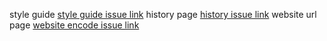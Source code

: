 style guide [style guide issue link](https://github.com/zuri-training/Qr_gen-Team_54-Repo/issues/92)
history page [history issue link](https://github.com/zuri-training/Qr_gen-Team_54-Repo/issues/72)
website url page [website encode issue link](https://github.com/zuri-training/Qr_gen-Team_54-Repo/issues/9)
